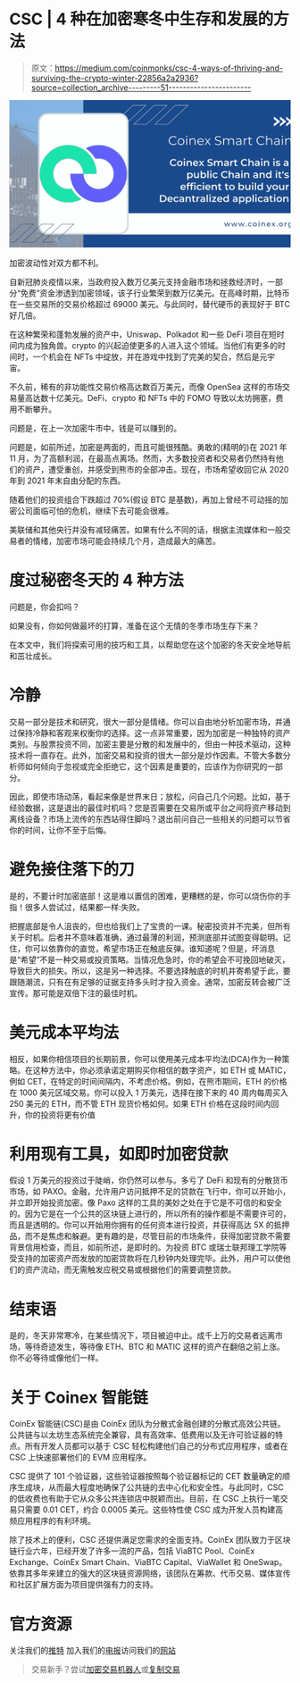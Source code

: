 # CSC | 4 种在加密寒冬中生存和发展的方法

> 原文：<https://medium.com/coinmonks/csc-4-ways-of-thriving-and-surviving-the-crypto-winter-22856a2a2936?source=collection_archive---------51----------------------->

![](img/4a4d5aeae76ffbca4c0f7a45d87533ac.png)

加密波动性对双方都不利。

自新冠肺炎疫情以来，当政府投入数万亿美元支持金融市场和拯救经济时，一部分“免费”资金渗透到加密领域，该子行业繁荣到数万亿美元。在高峰时期，比特币在一些交易所的交易价格超过 69000 美元。与此同时，替代硬币的表现好于 BTC 好几倍。

在这种繁荣和蓬勃发展的资产中，Uniswap、Polkadot 和一些 DeFi 项目在短时间内成为独角兽。crypto 的兴起迫使更多的人进入这个领域。当他们有更多的时间时，一个机会在 NFTs 中绽放，并在游戏中找到了完美的契合，然后是元宇宙。

不久前，稀有的非功能性交易价格高达数百万美元，而像 OpenSea 这样的市场交易量高达数十亿美元。DeFi、crypto 和 NFTs 中的 FOMO 导致以太坊拥塞，费用不断攀升。

问题是，在上一次加密牛市中，钱是可以赚到的。

问题是，如前所述，加密是两面的，而且可能很残酷。勇敢的(精明的)在 2021 年 11 月，为了高额利润，在最高点离场。然而，大多数投资者和交易者仍然持有他们的资产，遭受重创，并感受到熊市的全部冲击。现在，市场希望收回它从 2020 年到 2021 年末自由分配的东西。

随着他们的投资组合下跌超过 70%(假设 BTC 是基数)，再加上曾经不可动摇的加密公司面临可怕的危机，继续下去可能会很难。

美联储和其他央行并没有减轻痛苦。如果有什么不同的话，根据主流媒体和一般交易者的情绪，加密市场可能会持续几个月，造成最大的痛苦。

# 度过秘密冬天的 4 种方法

问题是，你会扣吗？

如果没有，你如何做最坏的打算，准备在这个无情的冬季市场生存下来？

在本文中，我们将探索可用的技巧和工具，以帮助您在这个加密的冬天安全地导航和茁壮成长。

# 冷静

交易一部分是技术和研究，很大一部分是情绪。你可以自由地分析加密市场，并通过保持冷静和客观来权衡你的选择。这一点非常重要，因为加密是一种独特的资产类别。与股票投资不同，加密主要是分散的和发展中的，但由一种技术驱动，这种技术将一直存在。此外，加密交易和投资的很大一部分是炒作因素。不管大多数分析师如何倾向于忽视或完全拒绝它，这个因素是重要的，应该作为你研究的一部分。

因此，即使市场动荡，看起来像是世界末日；放松，问自己几个问题。比如，基于经验数据，这是退出的最佳时机吗？您是否需要在交易所或平台之间将资产移动到离线设备？市场上流传的东西站得住脚吗？退出前问自己一些相关的问题可以节省你的时间，让你不至于后悔。

# 避免接住落下的刀

是的，不要计时加密底部！这是难以置信的困难，更糟糕的是，你可以烧伤你的手指！很多人尝试过，结果都一样:失败。

把握底部是令人沮丧的，但也给我们上了宝贵的一课。秘密投资并不完美，但所有关于时机。后者并不意味着准确，通过最薄的利润，预测底部并试图变得聪明。记住，你可以依靠你的直觉，希望市场正在触底反弹。谁知道呢？但是，坏消息是“希望”不是一种交易或投资策略。当情况危急时，你的希望会不可挽回地破灭，导致巨大的损失。所以，这是另一种选择。不要选择触底的时机并寄希望于此，要跟随潮流，只有在有足够的证据支持多头时才投入资金。通常，加密反转会被广泛宣传。那可能是双倍下注的最佳时机。

# 美元成本平均法

相反，如果你相信项目的长期前景，你可以使用美元成本平均法(DCA)作为一种策略。在这种方法中，你必须承诺定期购买你相信的数字资产，如 ETH 或 MATIC，例如 CET，在特定的时间间隔内，不考虑价格。例如，在熊市期间，ETH 的价格在 1000 美元区域交易。你可以投入 1 万美元，选择在接下来的 40 周内每周买入 250 美元的 ETH，而不管 ETH 现货价格如何。如果 ETH 价格在这段时间内回升，你的投资将更有价值

# 利用现有工具，如即时加密贷款

假设 1 万美元的投资过于陡峭，你仍然可以参与。多亏了 DeFi 和现有的分散货币市场，如 PAXO。金融，允许用户访问抵押不足的贷款在飞行中，你可以开始小，并立即开始投资加密。像 Paxo 这样的工具的美妙之处在于它是不可信的和安全的。因为它是在一个公共的区块链上进行的，所以所有的操作都是不需要许可的，而且是透明的。你可以开始用你拥有的任何资本进行投资，并获得高达 5X 的抵押品，而不是焦虑和躲避。更有趣的是，尽管目前的市场条件，获得加密贷款不需要背景信用检查，而且，如前所述，是即时的。为投资 BTC 或瑞士联邦理工学院等受支持的加密资产而发放的加密贷款将在几秒钟内处理完毕。此外，用户可以使他们的资产流动，而无需触发应税交易或根据他们的需要调整贷款。

# 结束语

是的，冬天非常寒冷，在某些情况下，项目被迫中止。成千上万的交易者远离市场，等待奇迹发生，等待像 ETH、BTC 和 MATIC 这样的资产在翻倍之前上涨。你不必等待或像他们一样。

# 关于 Coinex 智能链

CoinEx 智能链(CSC)是由 CoinEx 团队为分散式金融创建的分散式高效公共链。公共链与以太坊生态系统完全兼容，具有高效率、低费用以及无许可验证器的特点。所有开发人员都可以基于 CSC 轻松构建他们自己的分布式应用程序，或者在 CSC 上快速部署他们的 EVM 应用程序。

CSC 提供了 101 个验证器，这些验证器按照每个验证器标记的 CET 数量确定的顺序生成块，从而最大程度地确保了公共链的去中心化和安全性。与此同时，CSC 的低收费也有助于它从众多公共连锁店中脱颖而出。目前，在 CSC 上执行一笔交易只需要 0.01 CET，约合 0.0005 美元。这些特性使 CSC 成为开发人员构建高频应用程序的有利环境。

除了技术上的便利，CSC 还提供满足您需求的全面支持。CoinEx 团队致力于区块链行业六年，已经开发了许多一流的产品，包括 ViaBTC Pool、CoinEx Exchange、CoinEx Smart Chain、ViaBTC Capital、ViaWallet 和 OneSwap。依靠其多年来建立的强大的区块链资源网络，该团队在筹款、代币交易、媒体宣传和社区扩展方面为项目提供强有力的支持。

# 官方资源

关注我们的[推特](https://twitter.com/CoinEx_CSC)
加入我们的[电报](https://t.me/CoinExChain)访问我们的[网站](http://www.coinex.org/)

> 交易新手？尝试[加密交易机器人](/coinmonks/crypto-trading-bot-c2ffce8acb2a)或[复制交易](/coinmonks/top-10-crypto-copy-trading-platforms-for-beginners-d0c37c7d698c)